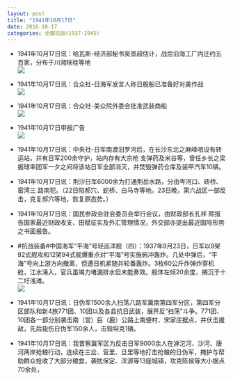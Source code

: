 ```yaml
---
layout: post
title: "1941年10月17日"
date: 2016-10-17
categories: 全面抗战(1937-1945)
---
```


<meta name="referrer" content="no-referrer" />

- 1941年10月17日讯：哈瓦斯-经济部秘书吴景超估计，战后沿海工厂内迁约五百家，分布于川湘陕桂等地 <br/><img src="https://ww4.sinaimg.cn/large/aca367d8jw1f8vnu30e3cj20b20b875w.jpg" />

- 1941年10月17日讯：合众社-日海军发言人称日舰船已准备好对美作战 <br/><img src="https://ww4.sinaimg.cn/large/aca367d8jw1f8vm43j51mj20k20bhq6j.jpg" />

- 1941年10月17日讯：合众社-美众院外委会批准武装商船 <br/><img src="https://ww3.sinaimg.cn/large/aca367d8jw1f8vkdhl97mj20dv0bg76h.jpg" />

- 1941年10月17日申报广告 <br/><img src="https://ww3.sinaimg.cn/large/aca367d8jw1f8vin44w3wj20pl0h3q8h.jpg" />

- 1941年10月17日讯：中央社-日军南渡汨罗河后，在长沙东北之麻峰咀设有转 运站，并有日军200余守护，站内存有大宗枪 支弹药及米谷等，曾任乡长之梁振球率团军一夕之间将该站日军全部消灭，并焚毁弹药仓库及装甲汽车10辆。 

- 1941年10月17日讯：荆沙日军6000余为打通荆岳水路，分由岑河口、砖桥、窑湾三 路南犯。（22日陷郝穴、蛇桥、白马寺等地。23日晚，第六战区一部反 击，克复郝穴等地，恢复原态势。） 

- 1941年10月17日讯：国民参政会驻会委员会举行会议，由财政部长孔祥 熙报告国家最近财政收支、田赋征实及外汇管理情况，外交部亦提出最近国际形势之书面报告。 

- #抗战装备#中国海军“平海”号轻巡洋舰（四）：1937年9月23日，日军以9架92式舰攻和12架94式舰爆重点对“平海”号实施俯冲轰炸。几处中弹后，“平海”号向上游方向撤离，但遭日机紧随并轮番轰炸。3枚60公斤炸弹炸穿机舱，江水涌入，官兵虽竭力堵漏排水但未能奏效。舰体左倾20余度，搁沉于十二圩浅滩。 <br/><img src="https://ww3.sinaimg.cn/large/aca367d8jw1f8v1b1dx3vj20ga1bln7c.jpg" />

- 1941年10月17日讯：日伪军1500余人扫荡八路军冀南第四军分区，第四军分区部队和新4旅771团、10团以及各县抗日武装，展开反“扫荡”斗争。771团、10团各一部分别袭击南（宫）巨（鹿）公路上南便村、宋家庄据点，并伏击援敌，先后毙伤日伪军150余人，击毁坦克1辆。 

- 1941年10月17日讯：我晋察冀军区为反击日军9000余人在滹沱河、沙河、唐河两岸抢粮行动，连续在三岔、营里、旦里等地打击抢粮的日伪军，掩护与帮助群众抢收了大部分粮食，袭扰保定、浑源等13座城镇，攻克陈侯等大小据点70余处， 

